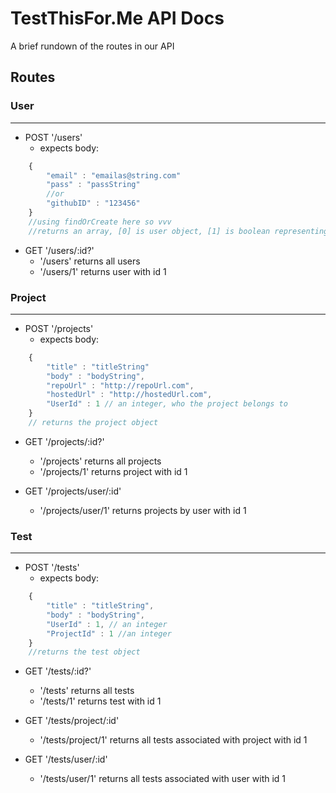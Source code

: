 # TestThisFor.Me API Docs
A brief rundown of the routes in our API

## Routes

### User
---
* POST '/users'
  * expects body:
```javascript
    {
        "email" : "emailas@string.com"
        "pass" : "passString"
        //or
        "githubID" : "123456"
    }
    //using findOrCreate here so vvv
    //returns an array, [0] is user object, [1] is boolean representing if the user was newly created or simply found
```


* GET '/users/:id?'
  * '/users' returns all users
  * '/users/1' returns user with id 1


### Project
---
* POST '/projects'
  * expects body:
```javascript
    {
        "title" : "titleString"
        "body" : "bodyString",
        "repoUrl" : "http://repoUrl.com",
        "hostedUrl" : "http://hostedUrl.com",
        "UserId" : 1 // an integer, who the project belongs to
    }
    // returns the project object
```

* GET '/projects/:id?'
  * '/projects' returns all projects
  * '/projects/1' returns project with id 1

* GET '/projects/user/:id'
  * '/projects/user/1' returns projects by user with id 1

### Test
---
* POST '/tests'
  * expects body:
```javascript
    {
        "title" : "titleString",
        "body" : "bodyString",
        "UserId" : 1, // an integer
        "ProjectId" : 1 //an integer
    }
    //returns the test object
```

* GET '/tests/:id?'
  * '/tests' returns all tests
  * '/tests/1' returns test with id 1

* GET '/tests/project/:id'
  * '/tests/project/1' returns all tests associated with project with id 1

* GET '/tests/user/:id'
  * '/tests/user/1' returns all tests associated with user with id 1